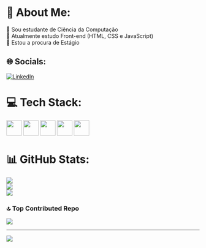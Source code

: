 # 💫 About Me:
🔭 Sou estudante de Ciência da Computação<br>🌱 Atualmente estudo Front-end (HTML, CSS e JavaScript)<br>🤝 Estou a procura de Estágio 


## 🌐 Socials:
[![LinkedIn](https://img.shields.io/badge/LinkedIn-%230077B5.svg?logo=linkedin&logoColor=white)](https://linkedin.com/in/felipe-pereira-35a55ab7/) 

# 💻 Tech Stack:
<img src="https://cdn.jsdelivr.net/gh/devicons/devicon/icons/html5/html5-original-wordmark.svg" width="40" height="40"/>  <img src="https://cdn.jsdelivr.net/gh/devicons/devicon/icons/css3/css3-original-wordmark.svg" width="40" height="40"/>  <img src="https://cdn.jsdelivr.net/gh/devicons/devicon/icons/bootstrap/bootstrap-original-wordmark.svg" width="40" height="40"/>  <img src="https://cdn.jsdelivr.net/gh/devicons/devicon/icons/javascript/javascript-original.svg" width="40" height="40"/>  <img src="https://cdn.jsdelivr.net/gh/devicons/devicon/icons/react/react-original-wordmark.svg" width="40" height="40"/>

          
# 📊 GitHub Stats:
![](https://github-readme-stats.vercel.app/api?username=fsilvapereira94&theme=highcontrast&hide_border=false&include_all_commits=false&count_private=false)<br/>
![](https://github-readme-streak-stats.herokuapp.com/?user=fsilvapereira94&theme=highcontrast&hide_border=false)<br/>
![](https://github-readme-stats.vercel.app/api/top-langs/?username=fsilvapereira94&theme=highcontrast&hide_border=false&include_all_commits=false&count_private=false&layout=compact)

### 🔝 Top Contributed Repo
![](https://github-contributor-stats.vercel.app/api?username=fsilvapereira94&limit=5&theme=dark&combine_all_yearly_contributions=true)

---
[![](https://visitcount.itsvg.in/api?id=fsilvapereira94&icon=7&color=12)](https://visitcount.itsvg.in)

<!-- Proudly created with GPRM ( https://gprm.itsvg.in ) -->
